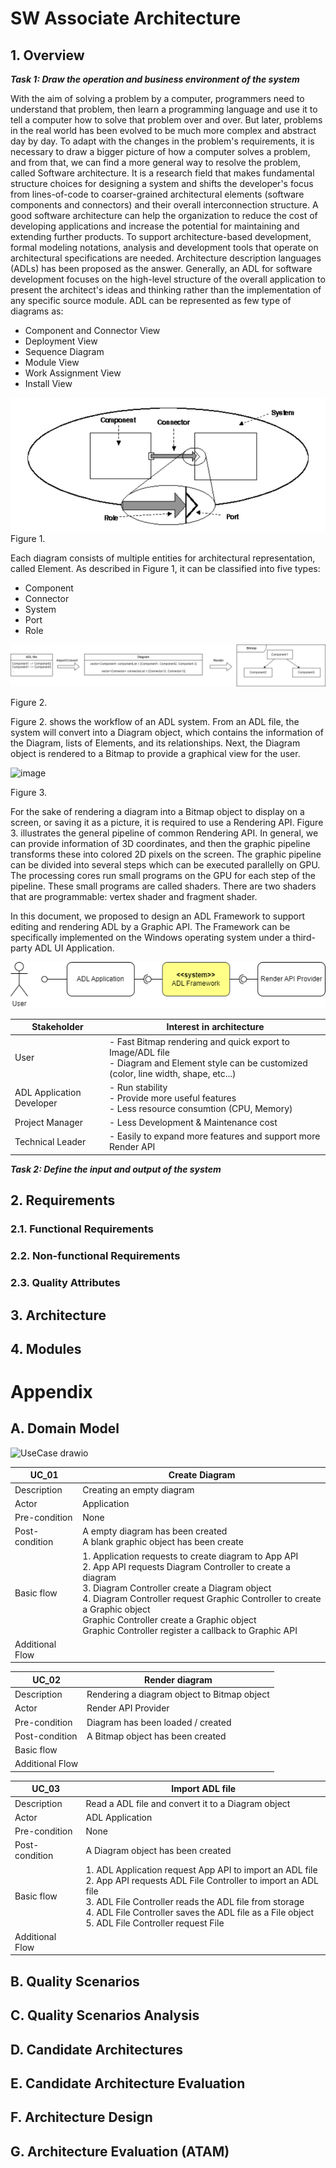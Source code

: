 # SW Associate Architecture
## 1. Overview
_**Task 1: Draw the operation and business environment of the system**_

With the aim of solving a problem by a computer, programmers need to understand that problem, then learn a programming language and use it to tell a computer how to solve that problem over and over. But later, problems in the real world has been evolved to be much more complex and abstract day by day. To adapt with the changes in the problem's requirements, it is necessary to draw a bigger picture of how a computer solves a problem, and from that, we can find a more general way to resolve the problem, called Software architecture. It is a research field that makes fundamental structure choices for designing a system and shifts the developer's focus from lines-of-code to coarser-grained architectural elements (software components and connectors) and their overall interconnection structure. A good software architecture can help the organization to reduce the cost of developing applications and increase the potential for maintaining and extending further products.
To support architecture-based development, formal modeling notations, analysis and development tools that operate on architectural specifications are needed. Architecture description languages (ADLs) has been proposed as the answer. Generally, an ADL for software development focuses on the high-level structure of the overall application to present the architect's ideas and thinking rather than the implementation of any specific source module. ADL can be represented as few type of diagrams as:
- Component and Connector View
- Deployment View
- Sequence Diagram
- Module View
- Work Assignment View
- Install View

![image](Screenshot_20231024_151050_Samsung%20Internet.jpg)
Figure 1. 

Each diagram consists of multiple entities for architectural representation, called Element. As described in Figure 1, it can be classified into five types:
- Component
- Connector
- System
- Port
- Role

![image](AdlWorkflow.drawio.png)

Figure 2. 

Figure 2. shows the workflow of an ADL system. From an ADL file, the system will convert into a Diagram object, which contains the information of the Diagram, lists of Elements, and its relationships. Next, the Diagram object is rendered to a Bitmap to provide a graphical view for the user.

![image](https://opentechschool-brussels.github.io/intro-to-webGL-and-shaders/assets/log1_graphicPipeline.jpg)

Figure 3.

For the sake of rendering a diagram into a Bitmap object to display on a screen, or saving it as a picture, it is required to use a Rendering API. Figure 3. illustrates the general pipeline of common Rendering API. In general, we can provide information of 3D coordinates, and then the graphic pipeline transforms these into colored 2D pixels on the screen. The graphic pipeline can be divided into several steps which can be executed parallelly on GPU. The processing cores run small programs on the GPU for each step of the pipeline. These small programs are called shaders. There are two shaders that are programmable: vertex shader and fragment shader.

In this document, we proposed to design an ADL Framework to support editing and rendering ADL by a Graphic API. The Framework can be specifically implemented on the Windows operating system under a third-party ADL UI Application.

![SystemBoundary drawio](SystemBoundary.drawio.png)

| **Stakeholder** | **Interest in architecture** |
|---|---|
| User | - Fast Bitmap rendering and quick export to Image/ADL file<br>- Diagram and Element style can be customized (color, line width, shape, etc...) |
| ADL Application Developer | - Run stability<br>- Provide more useful features<br>- Less resource consumtion (CPU, Memory) |
| Project Manager | - Less Development & Maintenance cost |
| Technical Leader | - Easily to expand more features and support more Render API |

**_Task 2: Define the input and output of the system_**
## 2. Requirements
### 2.1. Functional Requirements

### 2.2. Non-functional Requirements
### 2.3. Quality Attributes
## 3. Architecture
## 4. Modules
# Appendix
## A. Domain Model

![UseCase drawio](https://github.com/phunm211/SW-Associate-Architecture/assets/19267057/058361fe-6b91-4118-9158-f6446d2d1767)

| **UC_01**          | Create Diagram |
|-----------------|---|
| Description     | Creating an empty diagram  |
| Actor           | Application  |
| Pre-condition   | None  |
| Post-condition  | A empty diagram has been created<br />A blank graphic object has been create |
| Basic flow      | 1. Application requests to create diagram to App API <br /> 2. App API requests Diagram Controller to create a diagram <br /> 3. Diagram  Controller create a Diagram object <br /> 4. Diagram Controller request Graphic Controller to create a Graphic object <br /> Graphic Controller create a Graphic object <br /> Graphic Controller register a callback to Graphic API |
| Additional Flow |   |

| **UC_02**          | Render diagram |
|-----------------|---|
| Description     | Rendering a diagram object to Bitmap object  |
| Actor           | Render API Provider  |
| Pre-condition   | Diagram has been loaded / created  |
| Post-condition  | A Bitmap object has been created  |
| Basic flow      |   |
| Additional Flow |   |

| **UC_03** | **Import ADL file** |
|---|---|
| Description | Read a ADL file and convert it to a Diagram object |
| Actor | ADL Application |
| Pre-condition | None |
| Post-condition | A Diagram object has been created |
| Basic flow | 1. ADL Application request App API to import an ADL file<br>2. App API requests ADL File Controller to import an ADL file<br>3. ADL File Controller reads the ADL file from storage<br>4. ADL File Controller saves the ADL file as a File object<br>5. ADL File Controller request File |
| Additional Flow |  | 

## B. Quality Scenarios
## C. Quality Scenarios Analysis
## D. Candidate Architectures
## E. Candidate Architecture Evaluation
## F. Architecture Design
## G. Architecture Evaluation (ATAM)
